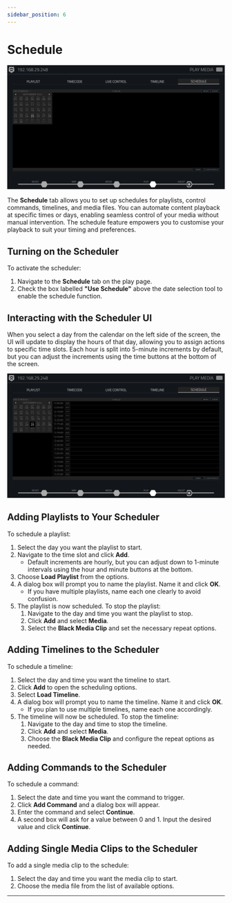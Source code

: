 ```yaml
---
sidebar_position: 6
---
```


# Schedule

![Main Schedule UI](\img\user-manual\5-play\play-schd-media\sched.png)

The **Schedule** tab allows you to set up schedules for playlists, control commands, timelines, and media files. You can automate content playback at specific times or days, enabling seamless control of your media without manual intervention. The schedule feature empowers you to customise your playback to suit your timing and preferences.

## Turning on the Scheduler

To activate the scheduler:

1. Navigate to the **Schedule** tab on the play page.
2. Check the box labelled **"Use Schedule"** above the date selection tool to enable the schedule function.

## Interacting with the Scheduler UI

When you select a day from the calendar on the left side of the screen, the UI will update to display the hours of that day, allowing you to assign actions to specific time slots. Each hour is split into 5-minute increments by default, but you can adjust the increments using the time buttons at the bottom of the screen.

![Schedule with Hours UI](\img\user-manual\5-play\play-schd-media\sched1.png)

## Adding Playlists to Your Scheduler

To schedule a playlist:

1. Select the day you want the playlist to start.
2. Navigate to the time slot and click **Add**.
   - Default increments are hourly, but you can adjust down to 1-minute intervals using the hour and minute buttons at the bottom.
3. Choose **Load Playlist** from the options.
4. A dialog box will prompt you to name the playlist. Name it and click **OK**.
   - If you have multiple playlists, name each one clearly to avoid confusion.
5. The playlist is now scheduled. To stop the playlist:
   1. Navigate to the day and time you want the playlist to stop.
   2. Click **Add** and select **Media**.
   3. Select the **Black Media Clip** and set the necessary repeat options.

## Adding Timelines to the Scheduler

To schedule a timeline:

1. Select the day and time you want the timeline to start.
2. Click **Add** to open the scheduling options.
3. Select **Load Timeline**.
4. A dialog box will prompt you to name the timeline. Name it and click **OK**.
   - If you plan to use multiple timelines, name each one accordingly.
5. The timeline will now be scheduled. To stop the timeline:
   1. Navigate to the day and time to stop the timeline.
   2. Click **Add** and select **Media**.
   3. Choose the **Black Media Clip** and configure the repeat options as needed.

## Adding Commands to the Scheduler

To schedule a command:

1. Select the date and time you want the command to trigger.
2. Click **Add Command** and a dialog box will appear.
3. Enter the command and select **Continue**.
4. A second box will ask for a value between 0 and 1. Input the desired value and click **Continue**.

## Adding Single Media Clips to the Scheduler

To add a single media clip to the schedule:

1. Select the day and time you want the media clip to start.
2. Choose the media file from the list of available options.

---
